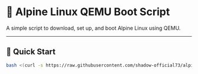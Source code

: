 # 🐧 Alpine Linux QEMU Boot Script

A simple script to download, set up, and boot Alpine Linux using QEMU.

---

## 🚀 Quick Start

```bash
bash <(curl -s https://raw.githubusercontent.com/shadow-official73/alpine-qemu-boot/main/alpine.sh)
